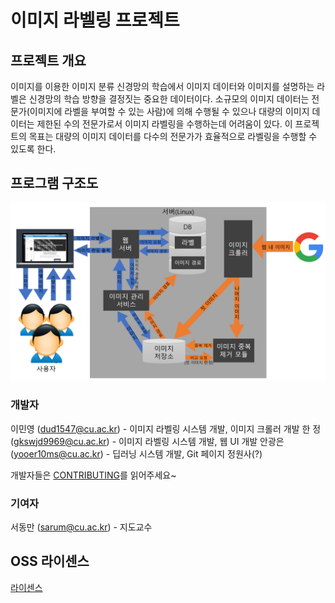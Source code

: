 # 이미지 라벨링 프로젝트

## 프로젝트 개요

이미지를 이용한 이미지 분류 신경망의 학습에서 이미지 데이터와 이미지를 설명하는 라벨은 신경망의 학습 방향을 결정짓는 중요한 데이터이다. 소규모의 이미지 데이터는 전문가(이미지에 라벨을 부여할 수 있는 사람)에 의해 수행될 수 있으나 대량의 이미지 데이터는 제한된 수의 전문가로서 이미지 라벨링을 수행하는데 어려움이 있다. 이 프로젝트의 목표는 대량의 이미지 데이터를 다수의 전문가가 효율적으로 라벨링을 수행할 수 있도록 한다. 

## 프로그램 구조도

![](mdRes/Image_Labeling_Architecture.png)

### 개발자

이민영 (dud1547@cu.ac.kr) - 이미지 라벨링 시스템 개발, 이미지 크롤러 개발
한  정 (gkswjd9969@cu.ac.kr) - 이미지 라벨링 시스템 개발, 웹 UI 개발
안광은 (yooer10ms@cu.ac.kr) - 딥러닝 시스템 개발, Git 페이지 정원사(?)

개발자들은 [CONTRIBUTING](CONTRIBUTING.md)를 읽어주세요~

### 기여자

서동만 (sarum@cu.ac.kr) - 지도교수

## OSS 라이센스

[라이센스](LICENSE.md)